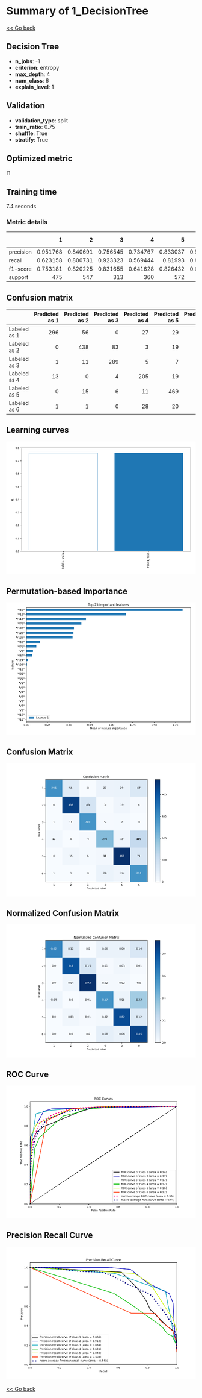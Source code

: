 # Summary of 1_DecisionTree

[<< Go back](../README.md)


## Decision Tree
- **n_jobs**: -1
- **criterion**: entropy
- **max_depth**: 4
- **num_class**: 6
- **explain_level**: 1

## Validation
 - **validation_type**: split
 - **train_ratio**: 0.75
 - **shuffle**: True
 - **stratify**: True

## Optimized metric
f1

## Training time

7.4 seconds

### Metric details
|           |          1 |          2 |          3 |          4 |          5 |          6 |   accuracy |   macro avg |   weighted avg |   logloss |
|:----------|-----------:|-----------:|-----------:|-----------:|-----------:|-----------:|-----------:|------------:|---------------:|----------:|
| precision |   0.951768 |   0.840691 |   0.756545 |   0.734767 |   0.833037 |   0.527174 |    0.76227 |    0.773997 |       0.79353  |  0.655188 |
| recall    |   0.623158 |   0.800731 |   0.923323 |   0.569444 |   0.81993  |   0.853372 |    0.76227 |    0.764993 |       0.76227  |  0.655188 |
| f1-score  |   0.753181 |   0.820225 |   0.831655 |   0.641628 |   0.826432 |   0.651736 |    0.76227 |    0.754143 |       0.764064 |  0.655188 |
| support   | 475        | 547        | 313        | 360        | 572        | 341        |    0.76227 | 2608        |    2608        |  0.655188 |


## Confusion matrix
|              |   Predicted as 1 |   Predicted as 2 |   Predicted as 3 |   Predicted as 4 |   Predicted as 5 |   Predicted as 6 |
|:-------------|-----------------:|-----------------:|-----------------:|-----------------:|-----------------:|-----------------:|
| Labeled as 1 |              296 |               56 |                0 |               27 |               29 |               67 |
| Labeled as 2 |                0 |              438 |               83 |                3 |               19 |                4 |
| Labeled as 3 |                1 |               11 |              289 |                5 |                7 |                0 |
| Labeled as 4 |               13 |                0 |                4 |              205 |               19 |              119 |
| Labeled as 5 |                0 |               15 |                6 |               11 |              469 |               71 |
| Labeled as 6 |                1 |                1 |                0 |               28 |               20 |              291 |

## Learning curves
![Learning curves](learning_curves.png)

## Permutation-based Importance
![Permutation-based Importance](permutation_importance.png)
## Confusion Matrix

![Confusion Matrix](confusion_matrix.png)


## Normalized Confusion Matrix

![Normalized Confusion Matrix](confusion_matrix_normalized.png)


## ROC Curve

![ROC Curve](roc_curve.png)


## Precision Recall Curve

![Precision Recall Curve](precision_recall_curve.png)



[<< Go back](../README.md)
